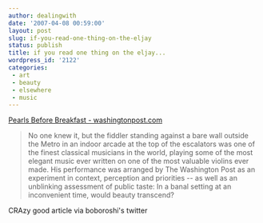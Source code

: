 ```yaml
---
author: dealingwith
date: '2007-04-08 00:59:00'
layout: post
slug: if-you-read-one-thing-on-the-eljay
status: publish
title: if you read one thing on the eljay...
wordpress_id: '2122'
categories:
 - art
 - beauty
 - elsewhere
 - music
---
```


[Pearls Before Breakfast - washingtonpost.com][1]

> No one knew it, but the fiddler standing against a bare wall outside the
Metro in an indoor arcade at the top of the escalators was one of the finest
classical musicians in the world, playing some of the most elegant music ever
written on one of the most valuable violins ever made. His performance was
arranged by The Washington Post as an experiment in context, perception and
priorities -- as well as an unblinking assessment of public taste: In a banal
setting at an inconvenient time, would beauty transcend?

CRAzy good article via <a class="dead">boboroshi's twitter</a>

   [1]: http://www.washingtonpost.com/wp-dyn/content/article/2007/04/04/AR2007040401721.html
